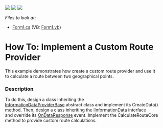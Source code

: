 <!-- default badges list -->
![](https://img.shields.io/endpoint?url=https://codecentral.devexpress.com/api/v1/VersionRange/128576532/16.1.5%2B)
[![](https://img.shields.io/badge/Open_in_DevExpress_Support_Center-FF7200?style=flat-square&logo=DevExpress&logoColor=white)](https://supportcenter.devexpress.com/ticket/details/T410669)
[![](https://img.shields.io/badge/📖_How_to_use_DevExpress_Examples-e9f6fc?style=flat-square)](https://docs.devexpress.com/GeneralInformation/403183)
<!-- default badges end -->
<!-- default file list -->
*Files to look at*:

* [Form1.cs](./CS/CustomRouteProvider/Form1.cs) (VB: [Form1.vb](./VB/CustomRouteProvider/Form1.vb))
<!-- default file list end -->
# How To: Implement a Custom Route Provider


This example demonstrates how create a custom route provider and use it to calculate a route between two geographical points.


<h3>Description</h3>

To do this, design a class inheriting the&nbsp; <a href="https://documentation.devexpress.com/#WindowsForms/clsDevExpressXtraMapInformationDataProviderBasetopic">InformationDataProviderBase</a>&nbsp;abstract class and implement its CreateData() method. Then, design a class inheriting the&nbsp;<a href="https://documentation.devexpress.com/#WindowsForms/clsDevExpressXtraMapIInformationDatatopic">IInformationData</a>&nbsp;interface and&nbsp;override&nbsp;its&nbsp;<a href="https://documentation.devexpress.com/#WindowsForms/DevExpressXtraMapIInformationData_OnDataResponsetopic">OnDataResponse</a>&nbsp;event. Implement the CalculateRouteCore method to provide custom route calculations.

<br/>


